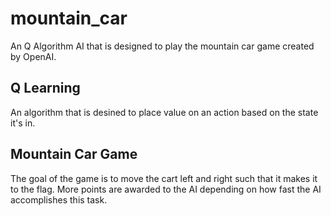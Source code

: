 # mountain_car
An Q Algorithm AI that is designed to play the mountain car game created by OpenAI.

## Q Learning
An algorithm that is desined to place value on an action based on the state it's in.

## Mountain Car Game
The goal of the game is to move the cart left and right such that it makes it to the flag. More points are awarded to the AI depending on how fast the AI accomplishes this task.
